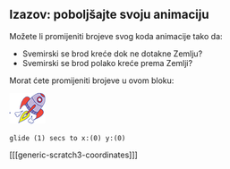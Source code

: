 ## Izazov: poboljšajte svoju animaciju

Možete li promijeniti brojeve svog koda animacije tako da:

+ Svemirski se brod kreće dok ne dotakne Zemlju?
+ Svemirski se brod polako kreće prema Zemlji?

Morat ćete promijeniti brojeve u ovom bloku:

![Lik rakete](images/sprite-spaceship.png)

```blocks3
glide (1) secs to x:(0) y:(0)
```

[[[generic-scratch3-coordinates]]]